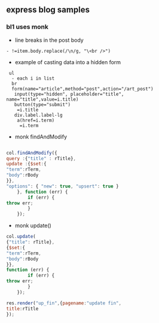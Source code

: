 ## express blog samples

### bl1 uses monk

-  line breaks in the post body
```jade
- !=item.body.replace(/\n/g, "\<br />")
```


- example of casting data into a hidden form


```jade
 ul
  - each i in list
  br
  form(name="article",method="post",action="/art_post")
   input(type="hidden", placeholder="title", name="title",value=i.title)
   button(type="submit") 
    =i.title
   div.label.label-lg
    a(href=i.term)
     =i.term
```

- monk findAndModify

```javascript

col.findAndModify({ 
query :{"title" : rTitle},
update :{$set:{
"term":rTerm,
"body":rBody
}},
"options": { "new": true, "upsert": true }
    }, function (err) {
        if (err) {
throw err;
        }
    });

```

- monk update()

```javascript
col.update( 
{"title": rTitle},
{$set:{
"term":rTerm,
"body":rBody
}},
function (err) {
        if (err) {
throw err;
        }
    });

res.render("up_fin",{pagename:"update fin",
title:rTitle
});

```

